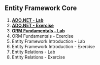 ## Entity Framework Core

1. [**ADO.NET - Lab**](https://github.com/polinadrumeva/SoftUni-CSharp-Developer-All-courses/tree/main/C%23%20DB/Entity%20Framework%20Core/ADO.NET%20-%20Lab)
2. [**ADO.NET - Exercise**](https://github.com/polinadrumeva/SoftUni-CSharp-Developer-All-courses/tree/main/C%23%20DB/Entity%20Framework%20Core/ADO.NET%20-%20Exercise)
3. [**ORM Fundamentals - Lab**](https://github.com/polinadrumeva/SoftUni-CSharp-Developer-All-courses/tree/main/C%23%20DB/Entity%20Framework%20Core/ORM%20Fundamentals%20-%20Lab)
4. ORM Fundamentals - Exercise
5. Entity Framework Introduction - Lab
6. Entity Framework Introduction - Exercise
7. Entity Relations - Lab
8. Entity Relations - Exercise
